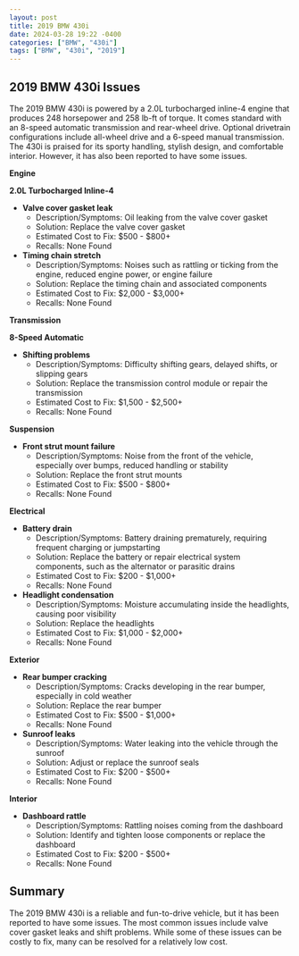```yaml
---
layout: post
title: 2019 BMW 430i
date: 2024-03-28 19:22 -0400
categories: ["BMW", "430i"]
tags: ["BMW", "430i", "2019"]
---
```

## 2019 BMW 430i Issues

The 2019 BMW 430i is powered by a 2.0L turbocharged inline-4 engine that produces 248 horsepower and 258 lb-ft of torque. It comes standard with an 8-speed automatic transmission and rear-wheel drive. Optional drivetrain configurations include all-wheel drive and a 6-speed manual transmission. The 430i is praised for its sporty handling, stylish design, and comfortable interior. However, it has also been reported to have some issues.

**Engine**

**2.0L Turbocharged Inline-4**

* **Valve cover gasket leak**
    * Description/Symptoms: Oil leaking from the valve cover gasket
    * Solution: Replace the valve cover gasket
    * Estimated Cost to Fix: $500 - $800+
    * Recalls: None Found
* **Timing chain stretch**
    * Description/Symptoms: Noises such as rattling or ticking from the engine, reduced engine power, or engine failure
    * Solution: Replace the timing chain and associated components
    * Estimated Cost to Fix: $2,000 - $3,000+
    * Recalls: None Found

**Transmission**

**8-Speed Automatic**

* **Shifting problems**
    * Description/Symptoms: Difficulty shifting gears, delayed shifts, or slipping gears
    * Solution: Replace the transmission control module or repair the transmission
    * Estimated Cost to Fix: $1,500 - $2,500+
    * Recalls: None Found

**Suspension**

* **Front strut mount failure**
    * Description/Symptoms: Noise from the front of the vehicle, especially over bumps, reduced handling or stability
    * Solution: Replace the front strut mounts
    * Estimated Cost to Fix: $500 - $800+
    * Recalls: None Found

**Electrical**

* **Battery drain**
    * Description/Symptoms: Battery draining prematurely, requiring frequent charging or jumpstarting
    * Solution: Replace the battery or repair electrical system components, such as the alternator or parasitic drains
    * Estimated Cost to Fix: $200 - $1,000+
    * Recalls: None Found
* **Headlight condensation**
    * Description/Symptoms: Moisture accumulating inside the headlights, causing poor visibility
    * Solution: Replace the headlights
    * Estimated Cost to Fix: $1,000 - $2,000+
    * Recalls: None Found

**Exterior**

* **Rear bumper cracking**
    * Description/Symptoms: Cracks developing in the rear bumper, especially in cold weather
    * Solution: Replace the rear bumper
    * Estimated Cost to Fix: $500 - $1,000+
    * Recalls: None Found
* **Sunroof leaks**
    * Description/Symptoms: Water leaking into the vehicle through the sunroof
    * Solution: Adjust or replace the sunroof seals
    * Estimated Cost to Fix: $200 - $500+
    * Recalls: None Found

**Interior**

* **Dashboard rattle**
    * Description/Symptoms: Rattling noises coming from the dashboard
    * Solution: Identify and tighten loose components or replace the dashboard
    * Estimated Cost to Fix: $200 - $500+
    * Recalls: None Found

## Summary

The 2019 BMW 430i is a reliable and fun-to-drive vehicle, but it has been reported to have some issues. The most common issues include valve cover gasket leaks and shift problems. While some of these issues can be costly to fix, many can be resolved for a relatively low cost.
